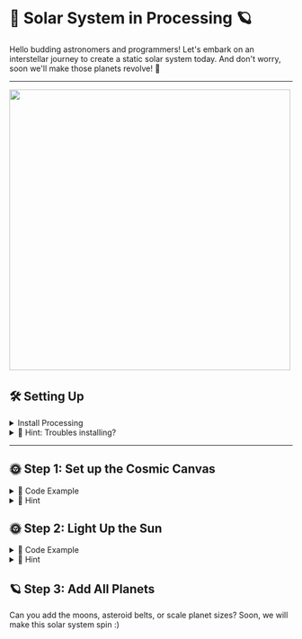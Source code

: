 # 🌌 Solar System in Processing 🪐

Hello budding astronomers and programmers! Let's embark on an interstellar journey to create a static solar system today. And don't worry, soon we'll make those planets revolve! 🚀

---


<a href="https://youtu.be/TBikbn5XJhg?feature=shared"><img src="solar.gif" aalt="meow" width="500" height="500"></a>

## 🛠 Setting Up

<details>
    <summary>Install Processing</summary>
    <br>
    1. Get the IDE
    - Visit <a href= "https://processing.org/download/"> Processing's download Page</a>
    - Install and launch Processing. It's like our spaceship control room!

   2. **Ensure You're in Java Mode**:
    - Processing uses Java by default. Just ensure you see 'Java' in the top right.
    
</details>



<details>
  <summary>🌟 Hint: Troubles installing?</summary>
Make sure you have the right version for your operating system. If you get stuck, ask a classmate or your teacher for help.
</details>

---

## 🌞 Step 1: Set up the Cosmic Canvas

<details>
  <summary>👾 Code Example</summary>

<pre>
    <code>
        void setup() {
           size(800, 600);  // This is our universe's size!
           background(0);   // A pitch-black universe
        }
    </code>
    </pre>
</details>

<details>
<summary>🌟 Hint</summary>
    
"The `size(800, 600);` sets our universe's width and height. Feel free to make it bigger or smaller!"


</details>


## 🌞 Step 2: Light Up the Sun
<details>
  <summary>👾 Code Example</summary>
<pre>
  <code>
    void draw() {
       fill(255, 204, 0);  // Yellow color for the sun
       ellipse(400, 300, 100, 100);  // Draws sun at the center of the canvas
    }
  </code>
    </pre>
</details>

<details>
  <summary>🌟 Hint</summary>
   
 The `ellipse(400, 300, 100, 100);` function draws the sun. The first two values set the position (x,y), and the last two values set the width and height of the ellipse.
    <br>
    <br>
        <img src="ellipse.png" aalt="meow" width="500" height="500">
</details>

## 🪐 Step 3: Add All Planets

Can you add the moons, asteroid belts, or scale planet sizes? Soon, we will make this
solar system spin :)


